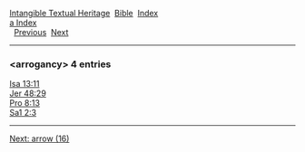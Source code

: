 [Intangible Textual Heritage](../../index)  [Bible](../index) 
[Index](index)   
[a Index](_a_)  
  [Previous](c00733)  [Next](c00735) 

------------------------------------------------------------------------

### &lt;arrogancy&gt; 4 entries

[Isa 13:11](../kjv/isa013.htm#011)  
[Jer 48:29](../kjv/jer048.htm#029)  
[Pro 8:13](../kjv/pro008.htm#013)  
[Sa1 2:3](../kjv/sa1002.htm#003)  

------------------------------------------------------------------------

[Next: arrow (16)](c00735)
